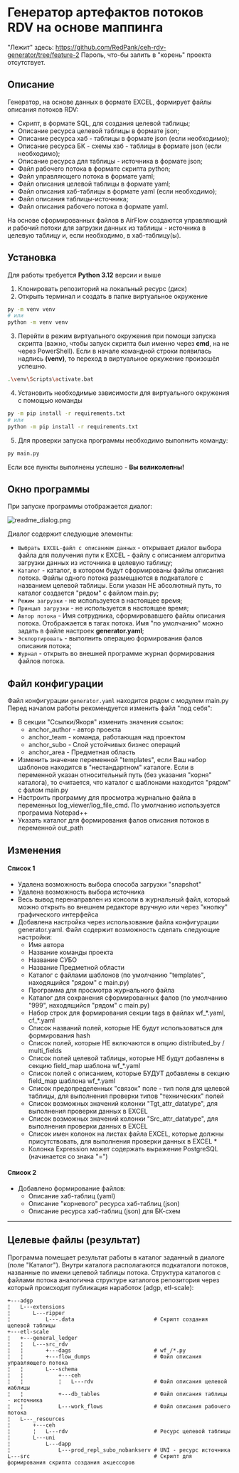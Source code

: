 # Генератор артефактов потоков RDV на основе маппинга

"Лежит" здесь: https://github.com/RedPank/ceh-rdv-generator/tree/feature-2
Пароль, что-бы залить в "корень" проекта отсутствует.

## Описание
Генератор, на основе данных в формате EXCEL, формирует файлы описания потоков RDV: 
 * Скрипт, в формате SQL, для создания целевой таблицы;
 * Описание ресурса целевой таблицы в формате json;
 * Описание ресурса хаб - таблицы в формате json (если необходимо);
 * Описание ресурса БК - схемы хаб - таблицы в формате json (если необходимо);
 * Описание ресурса для таблицы - источника в формате json;
 * Файл рабочего потока в формате скрипта python;
 * Файл управляющего потока в формате yaml;
 * Файл описания целевой таблицы в формате yaml;
 * Файл описания хаб-таблицы в формате yaml (если необходимо);
 * Файл описания таблицы-источника;
 * Файл описания рабочего потока в формате yaml.

На основе сформированных файлов в AirFlow создаются управляющий и рабочий потоки для загрузки данных из 
таблицы - источника в целевую таблицу и, если необходимо, в хаб-таблицу(ы).   

## Установка
Для работы требуется **Python 3.12** версии и выше

1. Клонировать репозиторий на локальный ресурс (диск)
2. Открыть терминал и создать в папке виртуальное окружение
```bash
py -m venv venv 
# или 
python -m venv venv
```
3. Перейти в режим виртуального окружения при помощи запуска скрипта (важно, чтобы запуск скрипта был именно через **cmd**, на не через PowerShell). Если в начале командной строки появилась надпись **(venv)**, то переход в виртуальное оркужение произошёл успешно.
```bash
.\venv\Scripts\activate.bat
```
4. Установить необходимые зависимости для виртуального окружения с помощью команды
```bash
py -m pip install -r requirements.txt 
# или
python -m pip install -r requirements.txt
```
5. Для проверки запуска программы необходимо выполнить команду:
```bash
py main.py 
```

Если все пункты выполнены успешно - **Вы великолепны!**
## Окно программы
При запуске программы отображается диалог:

![readme_dialog.png](readme_dialog.png)

Диалог содержит следующие элементы:
 * `Выбрать EXCEL-файл с описанием данных` - открывает диалог выбора файла для получения пути к 
EXCEL - файлу с описанием алгоритма загрузки данных из источника в целевую таблицу;
 * `Каталог` - каталог, в котором будут сформированы файлы описания потока. 
Файлы одного потока размещаются в подкаталоге с названием целевой таблицы. 
Если указан НЕ абсолютный путь, то каталог создается "рядом" с файлом main.py;
 * `Режим загрузки` - не используется в настоящее время;
 * `Принцып загрузки` - не используется в настоящее время;
 * `Автор потока` - Имя сотрудника, сформировавшего файлы описания потока. Отображается в тагах потока.
Имя "по умолчанию" можно задать в файле настроек **generator.yaml**;
 * `Эскпортировать` - выполнить операцию формирования фалов описания потока;
 * `Журнал` - открыть во внешней программе журнал формирования файлов потока.  

## Файл конфигурации
Файл конфигурации `generator.yaml` находится рядом с модулем main.py
Перед началом работы рекомендуется изменить файл "под себя":
 * В секции "Ссылки/Якоря" изменить значения ссылок: 
   * anchor_author - автор проекта
   * anchor_team - команда, работающая над проектом
   * anchor_subo - Слой устойчивых бизнес операций
   * anchor_area - Предметная область
 * Изменить значение переменной "templates", если Ваш набор шаблонов находится в "нестандартном" каталоге.
Если в переменной указан относительный путь (без указания "корня" каталога), то считается, что каталог с шаблонами находится "рядом" с фалом main.py
 * Настроить программу для просмотра журнально файла в переменных log_viewer/log_file_cmd. По умолчанию используется программа Notepad++
 * Указать каталог для формирования фалов описания потоков в переменной out_path

## Изменения

#### Список 1
 * Удалена возможность выбора способа загрузки "snapshot"
 * Удалена возможность выбора источника
 * Весь вывод перенаправлен из консоли в журнальный файл, который можно открыть во внешнем редакторе вручную 
или через "кнопку" графического интерфейса  
 * Добавлена настройка через использование файла конфигурации generator.yaml.
Файл содержит возможность сделать следующие настройки:
   * Имя автора
   * Название команды проекта
   * Название СУБО
   * Название Предметной области
   * Каталог с файлами шаблонов (по умолчанию "templates", находящийся "рядом" с main.py)
   * Программа для просмотра журнального файла
   * Каталог для сохранения сформированных фалов (по умолчанию "999", находящийся "рядом" с main.py)
   * Набор строк для формирования секции tags в файлах wf_\*.yaml, cf_\*.yaml
   * Список названий полей, которые НЕ будут использоваться для формирования hash
   * Список полей, которые НЕ включаются в опцию distributed_by / multi_fields
   * Список полей целевой таблицы, которые НЕ будут добавлены в секцию field_map шаблона wf_\*.yaml
   * Список полей с описанием, которые БУДУТ добавлены в секцию field_map шаблона wf_\*.yaml
   * Список предопределенных "связок" поле - тип поля для целевой таблицы, 
   для выполнения проверки типов "технических" полей
   * Список возможных значений колонки "Tgt_attr_datatype", для выполнения проверки данных в EXCEL
   * Список возможных значений колонки "Src_attr_datatype", для выполнения проверки данных в EXCEL
   * Список имен колонок на листах файла EXCEL, которые должны присутствовать, для выполнения проверки данных в EXCEL   *
   * Колонка Expression может содержать выражение PostgreSQL (начинается со знака "=")
   
#### Список 2
 * Добавлено формирование файлов:
   * Описание хаб-таблиц (yaml)
   * Описание "корневого" ресурса хаб-таблиц (json)
   * Описание ресурса хаб-таблиц (json) для БК-схем
____________________

## Целевые файлы (результат)
Программа помещает результат работы в каталог заданный в диалоге (поле "Каталог"). 
Внутри каталога располагаются подкаталоги потоков, названные по имени целевой таблицы потока.
Структура каталогов с файлами потока аналогична структуре каталогов репозитория
через который происходит публикация наработок (adgp, etl-scale):

```
+---adgp 
¦   L---extensions
¦       L---ripper
¦           L---.data                         # Скрипт создания целевой таблицы 
+---etl-scale
¦   +---general_ledger
¦   ¦   L---src_rdv
¦   ¦       +---dags                          # wf_/*.py 
¦   ¦       +---flow_dumps                    # Файл описания управляющего потока
¦   ¦       L---schema
¦   ¦           +---ceh
¦   ¦           ¦   L---rdv                   # Файл описания целевой иаблицы
¦   ¦           +---db_tables                 # Файл описания таблицы - источника
¦   ¦           L---work_flows                # Файл описания рабочего потока
¦   L---_resources
¦       +---ceh
¦       ¦   L---rdv                           # Ресурс целевой таблицы 
¦       L---uni
¦           L---dapp
¦               L---prod_repl_subo_nobankserv # UNI - ресурс источника
L---src                                       # Скрипт для формирования скрипта создания акцессоров 
```
